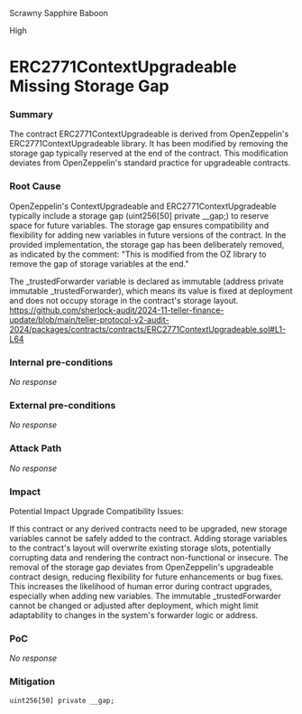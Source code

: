 Scrawny Sapphire Baboon

High

# ERC2771ContextUpgradeable Missing Storage Gap

### Summary

The contract ERC2771ContextUpgradeable is derived from OpenZeppelin's ERC2771ContextUpgradeable library. It has been modified by removing the storage gap typically reserved at the end of the contract. This modification deviates from OpenZeppelin's standard practice for upgradeable contracts.

### Root Cause

OpenZeppelin's ContextUpgradeable and ERC2771ContextUpgradeable typically include a storage gap (uint256[50] private __gap;) to reserve space for future variables.
The storage gap ensures compatibility and flexibility for adding new variables in future versions of the contract.
In the provided implementation, the storage gap has been deliberately removed, as indicated by the comment: "This is modified from the OZ library to remove the gap of storage variables at the end."

The _trustedForwarder variable is declared as immutable (address private immutable _trustedForwarder), which means its value is fixed at deployment and does not occupy storage in the contract's storage layout.
https://github.com/sherlock-audit/2024-11-teller-finance-update/blob/main/teller-protocol-v2-audit-2024/packages/contracts/contracts/ERC2771ContextUpgradeable.sol#L1-L64

### Internal pre-conditions

_No response_

### External pre-conditions

_No response_

### Attack Path

_No response_

### Impact

Potential Impact
Upgrade Compatibility Issues:

If this contract or any derived contracts need to be upgraded, new storage variables cannot be safely added to the contract.
Adding storage variables to the contract's layout will overwrite existing storage slots, potentially corrupting data and rendering the contract non-functional or insecure.
The removal of the storage gap deviates from OpenZeppelin's upgradeable contract design, reducing flexibility for future enhancements or bug fixes.
This increases the likelihood of human error during contract upgrades, especially when adding new variables.
The immutable _trustedForwarder cannot be changed or adjusted after deployment, which might limit adaptability to changes in the system's forwarder logic or address.


### PoC

_No response_

### Mitigation

```solidity
uint256[50] private __gap;
```

